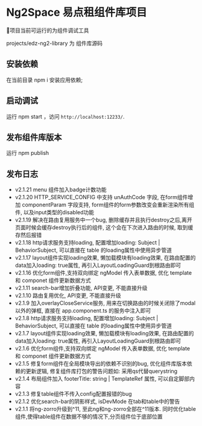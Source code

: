 # Ng2Space 易点租组件库项目

项目当前可运行的为组件调试工具

projects/edz-ng2-library 为 组件库源码

## 安装依赖

在当前目录 npm i 安装应用依赖;

## 启动调试

运行 npm start ，访问 `http://localhost:12233/`.

## 发布组件库版本

运行 npm publish

## 发布日志
- v2.1.21 menu 组件加入badge计数功能
- v2.1.20 HTTP_SERVICE_CONFIG 中支持 unAuthCode 字段, 在form组件增加 componentParam 字段支持,  form组件的form参数改变会重新渲染所有组件, 以及input类型的disabled功能
- v2.1.19 解决在路由复用服务中一个bug, 删除缓存并且执行destroy之后,离开页面时候会缓存destroy执行后的组件, 这个会在下次进入路由的时候, 取到缓存然后报错
- v2.1.18 http请求服务支持loading, 配置增加loading: Subject | BehaviorSubject, 可以直接在 table 的loading属性中使用异步管道
- v2.1.17 layout组件实现loading效果, 懒加载模块有loading效果, 在路由配置的data加入loading: true属性, 再引入LayoutLoadingGuard到根路由即可
- v2.1.16 优化form组件,支持双向绑定 ngModel 传入表单数据, 优化 template 和 componet 组件更新数据方式
- v2.1.11 search-bar增加折叠功能, API变更, 不能直接升级
- v2.1.10 路由复用优化, API变更, 不能直接升级
- v2.1.9 加入overlayCloseService服务, 用来在切换路由的时候关闭除了modal以外的弹框, 直接在 app.component.ts 的服务中注入即可
- v2.1.8 http请求服务支持loading, 配置增加loading: Subject | BehaviorSubject, 可以直接在 table 的loading属性中使用异步管道
- v2.1.7 layout组件实现loading效果, 懒加载模块有loading效果, 在路由配置的data加入loading: true属性, 再引入LayoutLoadingGuard到根路由即可
- v2.1.6 优化form组件,支持双向绑定 ngModel 传入表单数据, 优化 template 和 componet 组件更新数据方式
- v2.1.5 修复form组件在全局模块导出的依赖不识别的bug, 优化组件库版本依赖的更新逻辑, 修复组件库打包的警告问题如: 采用qs代替querystring
- v2.1.4 布局组件加入 footerTitle: string | TemplateRef 属性, 可以自定脚部内容
- v2.1.3 修复table组件不传入config配置报错的bug
- v2.1.2 优化search-bar的阴影样式, isDevMode 在tab和table中的警告
- v2.1.1 将ng-zorro升级到^11, 至此ng和ng-zorro全部在^11版本. 同时优化table组件,使得table组件在数据不够的情况下,分页组件位于底部位置
